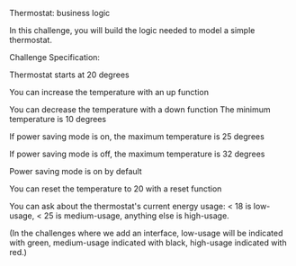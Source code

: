 Thermostat: business logic

In this challenge, you will build the logic needed to model a simple thermostat.

Challenge Specification:

Thermostat starts at 20 degrees

You can increase the temperature with an up function

You can decrease the temperature with a down function
The minimum temperature is 10 degrees

If power saving mode is on, the maximum temperature is 25 degrees

If power saving mode is off, the maximum temperature is 32 degrees

Power saving mode is on by default

You can reset the temperature to 20 with a reset function

You can ask about the thermostat's current energy usage: < 18 is low-usage, < 25 is medium-usage, anything else is high-usage.

(In the challenges where we add an interface, low-usage will be indicated with green, medium-usage indicated with black, high-usage indicated with red.)
